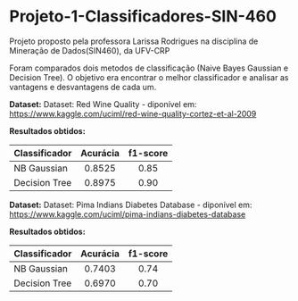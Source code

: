 # Projeto-1-Classificadores-SIN-460

Projeto proposto pela professora Larissa Rodrigues na disciplina de Mineração de Dados(SIN460), da UFV-CRP

Foram comparados dois metodos de classificação (Naive Bayes Gaussian e Decision Tree).
O objetivo era encontrar o melhor classificador e analisar as vantagens e desvantagens de cada um.

**Dataset:**
Dataset: Red Wine Quality - diponível em: https://www.kaggle.com/uciml/red-wine-quality-cortez-et-al-2009

**Resultados obtidos:**

| Classificador | Acurácia | f1-score |
| :--- | :---: | :---: |
| NB Gaussian | 0.8525 | 0.85 |
| Decision Tree | 0.8975 | 0.90 |

**Dataset:**
Dataset: Pima Indians Diabetes Database - diponível em: https://www.kaggle.com/uciml/pima-indians-diabetes-database

**Resultados obtidos:**

| Classificador | Acurácia | f1-score |
| :--- | :---: | :---: |
| NB Gaussian | 0.7403 | 0.74 |
| Decision Tree | 0.6970 | 0.70 |

